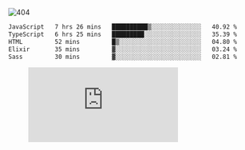 ![404](https://user-images.githubusercontent.com/378023/89412096-6f759d80-d761-11ea-8c57-84b30ef3f2b1.png)
<!--START_SECTION:waka-->

```txt
JavaScript   7 hrs 26 mins   ██████████▒░░░░░░░░░░░░░░   40.92 %
TypeScript   6 hrs 25 mins   █████████░░░░░░░░░░░░░░░░   35.39 %
HTML         52 mins         █▒░░░░░░░░░░░░░░░░░░░░░░░   04.80 %
Elixir       35 mins         ▓░░░░░░░░░░░░░░░░░░░░░░░░   03.24 %
Sass         30 mins         ▓░░░░░░░░░░░░░░░░░░░░░░░░   02.81 %
```

<!--END_SECTION:waka-->
<figure><embed src="https://wakatime.com/share/@018b853e-267a-435d-a858-33e2b098b9d7/f3c3aa68-553a-4373-a9f9-2d456f62f780.svg"></embed></figure>

